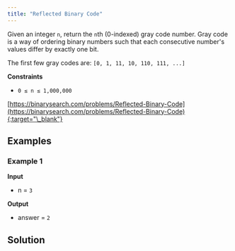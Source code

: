 ```yaml
---
title: "Reflected Binary Code"
---
```


Given an integer `n`, return the `n`th (0-indexed) gray code number. Gray code is a way of ordering binary numbers such that each consecutive number's values differ by exactly one bit.

The first few gray codes are: `[0, 1, 11, 10, 110, 111, ...]`

**Constraints**

- `0 ≤ n ≤ 1,000,000`

[https://binarysearch.com/problems/Reflected-Binary-Code](https://binarysearch.com/problems/Reflected-Binary-Code){:target="\_blank"}

## Examples

### Example 1

**Input**

- n = `3`

**Output**

- answer = `2`

## Solution

<script src="https://gist.github.com/yaeba/16da7be5123724fcf6eccc25581cef5a.js?file=Reflected-Binary-Code.cpp"></script>
